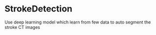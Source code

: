 # StrokeDetection
Use deep learning model which learn from few data to auto segment the stroke CT images
